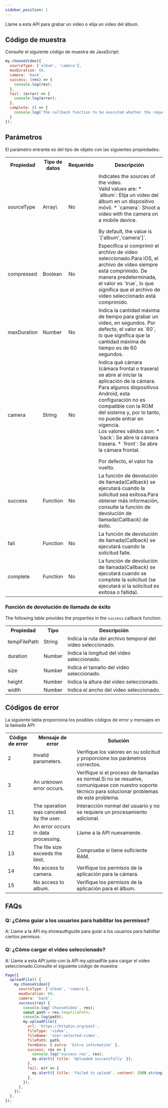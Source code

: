 ```yaml
---
sidebar_position: 1
---
```


Llame a esta API para grabar un video o elija un video del álbum.

## Código de muestra

Consulte el siguiente código de muestra de JavaScript:

```js title="js"
my.chooseVideo({
  sourceType: ['album', 'camera'],
  maxDuration: 60,
  camera: 'back',
  success: (res) => {
    console.log(res);
  },
  fail: (error) => {
    console.log(error);
  },
  complete: () => {
    console.log('The callback function to be executed whether the request is successful or failed');
  }
});
```

## Parámetros

El parámetro entrante es del tipo de objeto con las siguientes propiedades:

<table>
    <tr>
        <th>Propiedad</th>
        <th>Tipo de datos</th>
        <th>Requerido</th>
        <th>Descripción</th>
    </tr>
    <tr>
        <td>sourceType</td>
        <td>Array\<String\></td>
        <td>No</td>
        <td>
          Indicates the sources of the video.
          <br/>Valid values are:
          * `album`: Elija un video del álbum en un dispositivo móvil.
          * `camera`: Shoot a video with the camera on a mobile device.
          <p></p>
          By default, the value is `['album','camera']`.
        </td>
    </tr>
    <tr>
        <td>compressed</td>
        <td>Boolean</td>
        <td>No</td>
        <td>
          Especifica si comprimir el archivo de video seleccionado.Para iOS, el archivo de video siempre está comprimido.
          De manera predeterminada, el valor es `true`, lo que significa que el archivo de video seleccionado está comprimido.
        </td>
    </tr>
    <tr>
        <td>maxDuration</td>
        <td>Number</td>
        <td>No</td>
        <td>
          Indica la cantidad máxima de tiempo para grabar un video, en segundos.
          Por defecto, el valor es `60`, lo que significa que la cantidad máxima de tiempo es de 60 segundos.
        </td>
    </tr>
    <tr>
        <td>camera</td>
        <td>String</td>
        <td>No</td>
        <td>
          Indica qué cámara (cámara frontal o trasera) se abre al iniciar la aplicación de la cámara.
          Para algunos dispositivos Android, esta configuración no es compatible con la ROM del sistema y, por lo tanto, no puede entrar en vigencia.
          <br/>Los valores válidos son:
          * `back`: Se abre la cámara trasera.
          * `front`: Se abre la cámara frontal.
          <p></p>
          Por defecto, el valor ha vuelto.
        </td>
    </tr>
    <tr>
        <td>success</td>
        <td>Function</td>
        <td>No</td>
        <td>La función de devolución de llamada(Callback) se ejecutará cuando la solicitud sea exitosa.Para obtener más información, consulte la función de devolución de llamada(Callback) de éxito.</td>
    </tr>
    <tr>
        <td>fail</td>
        <td>Function</td>
        <td>No</td>
        <td>La función de devolución de llamada(Callback) se ejecutará cuando la solicitud falle.</td>
    </tr>
    <tr>
        <td>complete</td>
        <td>Function</td>
        <td>No</td>
        <td>La función de devolución de llamada(Callback) se ejecutará cuando se complete la solicitud (se ejecutará si la solicitud es exitosa o fallida).</td>
    </tr>
</table>

### Función de devolución de llamada de éxito

The following table provides the properties in the `success` callback function:

<table>
    <tr>
        <th>Propiedad</th>
        <th>Tipo</th>
        <th>Descripción</th>
    </tr>
    <tr>
        <td>tempFilePath</td>
        <td>String</td>
        <td>Indica la ruta del archivo temporal del video seleccionado.</td>
    </tr>
    <tr>
        <td>duration</td>
        <td>Number</td>
        <td>Indica la longitud del video seleccionado.</td>
    </tr>
    <tr>
        <td>size</td>
        <td>Number</td>
        <td>Indica el tamaño del video seleccionado.</td>
    </tr>
    <tr>
        <td>height</td>
        <td>Number</td>
        <td>Indica la altura del video seleccionado.</td>
    </tr>
    <tr>
        <td>width</td>
        <td>Number</td>
        <td>Indica el ancho del video seleccionado.</td>
    </tr>
</table>

## Códigos de error

La siguiente tabla proporciona los posibles códigos de error y mensajes en la llamada API:

<table>
    <tr>
        <th>Código de error</th>
        <th>Mensaje de error</th>
        <th>Solución</th>
    </tr>
    <tr>
        <td>2</td>
        <td>Invalid parameters.</td>
        <td>Verifique los valores en su solicitud y proporcione los parámetros correctos.</td>
    </tr>
    <tr>
        <td>3</td>
        <td>An unknown error occurs.</td>
        <td>Verifique si el proceso de llamadas es normal.Si no se resuelve, comuníquese con nuestro soporte técnico para solucionar problemas de este problema.</td>
    </tr>
    <tr>
        <td>11</td>
        <td>The operation was canceled by the user.</td>
        <td>Interacción normal del usuario y no se requiere un procesamiento adicional.</td>
    </tr>
    <tr>
        <td>12</td>
        <td>An error occurs in data processing.</td>
        <td>Llame a la API nuevamente.</td>
    </tr>
    <tr>
        <td>13</td>
        <td>The file size exceeds the limit.</td>
        <td>Compruebe si tiene suficiente RAM.</td>
    </tr>
    <tr>
        <td>14</td>
        <td>No access to camera.</td>
        <td>Verifique los permisos de la aplicación para la cámara.</td>
    </tr>
    <tr>
        <td>15 </td>
        <td>No access to album.</td>
        <td>Verifique los permisos de la aplicación para el álbum.</td>
    </tr>
</table>

## FAQs

### Q: ¿Cómo guiar a los usuarios para habilitar los permisos?

A: Llame a la API my.showauthguide para guiar a los usuarios para habilitar ciertos permisos.

### Q: ¿Cómo cargar el video seleccionado?

A: Llame a esta API junto con la API my.uploadfile para cargar el video seleccionado.Consulte el siguiente código de muestra:

```js title="js"
Page({
  uploadFile() {
    my.chooseVideo({
      sourceType: ['album', 'camera'],
      maxDuration: 60,
      camera: 'back',
      success(res) {
        console.log('chooseVideo', res);
        const path = res.tempFilePath;
        console.log(path);
        my.uploadFile({
          url: 'https://httpbin.org/post',
          fileType: 'video',
          fileName: 'user-selected-video',
          filePath: path,
          formData: { extra: 'Extra information' },
          success: res => {
            console.log('success res', res);
            my.alert({ title: 'Uploaded successfully' });
          },
          fail: err => {
            my.alert({ title: 'Failed to upload', content: JSON.stringify(err) });
          },
        });
      },
    });
  },
});
```
































